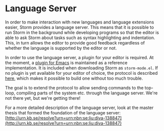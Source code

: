 Language Server
==================

In order to make interaction with new languages and language extensions easier, Storm provides a
language server. This means that it is possible to run Storm in the background while developing
programs so that the editor is able to ask Storm about tasks such as syntax highlighting and
indentation. This, in turn allows the editor to provide good feedback regardless of whether the
language is supported by the editor or not.

In order to use the language server, a plugin for your editor is required. At the moment, a
[plugin for Emacs](md://Storm/Language_server/Emacs_plugin) is maintained as a reference implementation.
It is included when downloading Storm as `storm-mode.el`. If no plugin is yet available for your editor
of choice, the protocol is described [here](md://Storm/Language_server/Protocol), which makes it
possible to build one without too much trouble.

The goal is to extend the protocol to allow sending commands to the top-loop, compiling parts of the
system etc. through the language server. We're not there yet, but we're getting there!

For a more detailed description of the language server, look at the master thesis that formed the
foundation of the language server:
[http://urn.kb.se/resolve?urn=urn:nbn:se:liu:diva-138847](http://urn.kb.se/resolve?urn=urn:nbn:se:liu:diva-138847)

